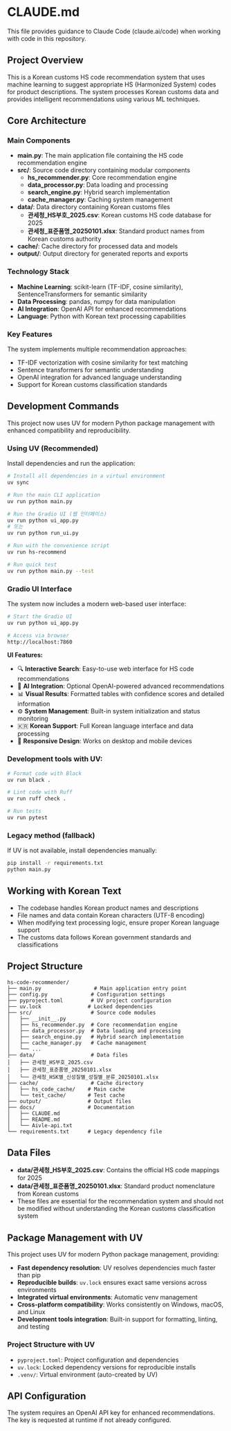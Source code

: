# CLAUDE.md

This file provides guidance to Claude Code (claude.ai/code) when working with code in this repository.

## Project Overview

This is a Korean customs HS code recommendation system that uses machine learning to suggest appropriate HS (Harmonized System) codes for product descriptions. The system processes Korean customs data and provides intelligent recommendations using various ML techniques.

## Core Architecture

### Main Components

- **main.py**: The main application file containing the HS code recommendation engine
- **src/**: Source code directory containing modular components
  - **hs_recommender.py**: Core recommendation engine
  - **data_processor.py**: Data loading and processing
  - **search_engine.py**: Hybrid search implementation
  - **cache_manager.py**: Caching system management
- **data/**: Data directory containing Korean customs files
  - **관세청_HS부호_2025.csv**: Korean customs HS code database for 2025
  - **관세청_표준품명_20250101.xlsx**: Standard product names from Korean customs authority
- **cache/**: Cache directory for processed data and models
- **output/**: Output directory for generated reports and exports

### Technology Stack

- **Machine Learning**: scikit-learn (TF-IDF, cosine similarity), SentenceTransformers for semantic similarity
- **Data Processing**: pandas, numpy for data manipulation
- **AI Integration**: OpenAI API for enhanced recommendations
- **Language**: Python with Korean text processing capabilities

### Key Features

The system implements multiple recommendation approaches:
- TF-IDF vectorization with cosine similarity for text matching
- Sentence transformers for semantic understanding
- OpenAI integration for advanced language understanding
- Support for Korean customs classification standards

## Development Commands

This project now uses UV for modern Python package management with enhanced compatibility and reproducibility.

### Using UV (Recommended)

Install dependencies and run the application:
```bash
# Install all dependencies in a virtual environment
uv sync

# Run the main CLI application
uv run python main.py

# Run the Gradio UI (웹 인터페이스)
uv run python ui_app.py
# 또는
uv run python run_ui.py

# Run with the convenience script
uv run hs-recommend

# Run quick test
uv run python main.py --test
```

### Gradio UI Interface

The system now includes a modern web-based user interface:

```bash
# Start the Gradio UI
uv run python ui_app.py

# Access via browser
http://localhost:7860
```

**UI Features:**
- 🔍 **Interactive Search**: Easy-to-use web interface for HS code recommendations
- 🤖 **AI Integration**: Optional OpenAI-powered advanced recommendations
- 📊 **Visual Results**: Formatted tables with confidence scores and detailed information
- ⚙️ **System Management**: Built-in system initialization and status monitoring
- 🇰🇷 **Korean Support**: Full Korean language interface and data processing
- 📱 **Responsive Design**: Works on desktop and mobile devices

### Development tools with UV:
```bash
# Format code with Black
uv run black .

# Lint code with Ruff
uv run ruff check .

# Run tests
uv run pytest
```

### Legacy method (fallback)

If UV is not available, install dependencies manually:
```bash
pip install -r requirements.txt
python main.py
```

## Working with Korean Text

- The codebase handles Korean product names and descriptions
- File names and data contain Korean characters (UTF-8 encoding)
- When modifying text processing logic, ensure proper Korean language support
- The customs data follows Korean government standards and classifications

## Project Structure

```
hs-code-recommender/
├── main.py                 # Main application entry point
├── config.py              # Configuration settings
├── pyproject.toml         # UV project configuration
├── uv.lock               # Locked dependencies
├── src/                   # Source code modules
│   ├── __init__.py
│   ├── hs_recommender.py  # Core recommendation engine
│   ├── data_processor.py  # Data loading and processing
│   ├── search_engine.py   # Hybrid search implementation
│   ├── cache_manager.py   # Cache management
│   └── ...
├── data/                  # Data files
│   ├── 관세청_HS부호_2025.csv
│   ├── 관세청_표준품명_20250101.xlsx
│   └── 관세청_HSK별_신성질별_성질별_분류_20250101.xlsx
├── cache/                 # Cache directory
│   ├── hs_code_cache/    # Main cache
│   └── test_cache/       # Test cache
├── output/               # Output files
├── docs/                 # Documentation
│   ├── CLAUDE.md
│   ├── README.md
│   └── Aivle-api.txt
└── requirements.txt      # Legacy dependency file
```

## Data Files

- **data/관세청_HS부호_2025.csv**: Contains the official HS code mappings for 2025
- **data/관세청_표준품명_20250101.xlsx**: Standard product nomenclature from Korean customs
- These files are essential for the recommendation system and should not be modified without understanding the Korean customs classification system

## Package Management with UV

This project uses UV for modern Python package management, providing:

- **Fast dependency resolution**: UV resolves dependencies much faster than pip
- **Reproducible builds**: `uv.lock` ensures exact same versions across environments
- **Integrated virtual environments**: Automatic venv management
- **Cross-platform compatibility**: Works consistently on Windows, macOS, and Linux
- **Development tools integration**: Built-in support for formatting, linting, and testing

### Project Structure with UV

- `pyproject.toml`: Project configuration and dependencies
- `uv.lock`: Locked dependency versions for reproducible installs
- `.venv/`: Virtual environment (auto-created by UV)

## API Configuration

The system requires an OpenAI API key for enhanced recommendations. The key is requested at runtime if not already configured.